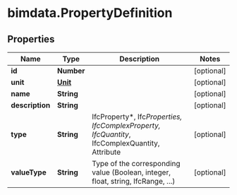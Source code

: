 # bimdata.PropertyDefinition

## Properties
Name | Type | Description | Notes
------------ | ------------- | ------------- | -------------
**id** | **Number** |  | [optional] 
**unit** | [**Unit**](Unit.md) |  | [optional] 
**name** | **String** |  | [optional] 
**description** | **String** |  | [optional] 
**type** | **String** | IfcProperty*, Ifc*Properties, IfcComplexProperty, IfcQuantity*, IfcComplexQuantity, Attribute | [optional] 
**valueType** | **String** | Type of the corresponding value (Boolean, integer, float, string, IfcRange, ...) | [optional] 


